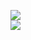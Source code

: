 [![](https://img.shields.io/badge/Made%20With-Github%20Spray-lightgrey.svg?style=for-the-badge&logo=github)](https://github.com/Annihil/github-spray#1913)  
[![](https://i.imgur.com/2DrTn0Z.gif)](https://github.com/Annihil/github-spray)